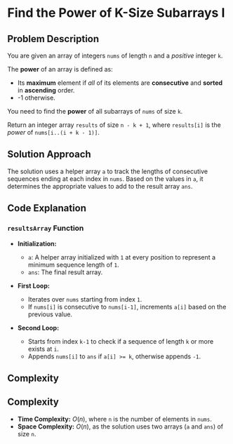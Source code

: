 # Find the Power of K-Size Subarrays I

## Problem Description

You are given an array of integers `nums` of length `n` and a *positive* integer `k`.

The **power** of an array is defined as:

- Its **maximum** element if *all* of its elements are **consecutive** and **sorted** in **ascending** order.
- -1 otherwise.
  
You need to find the **power** of all subarrays of `nums` of size `k`.

Return an integer array `results` of size `n - k + 1`, where `results[i]` is the *power* of `nums[i..(i + k - 1)]`.

## Solution Approach

The solution uses a helper array `a` to track the lengths of consecutive sequences ending at each index in `nums`. Based on the values in `a`, it determines the appropriate values to add to the result array `ans`.

## Code Explanation

### `resultsArray` Function

- **Initialization:**  
  - `a`: A helper array initialized with `1` at every position to represent a minimum sequence length of `1`.
  - `ans`: The final result array.

- **First Loop:**  
  - Iterates over `nums` starting from index `1`.
  - If `nums[i]` is consecutive to `nums[i-1]`, increments `a[i]` based on the previous value.

- **Second Loop:**  
  - Starts from index `k-1` to check if a sequence of length `k` or more exists at `i`.
  - Appends `nums[i]` to `ans` if `a[i] >= k`, otherwise appends `-1`.

## Complexity

## Complexity

- **Time Complexity:** $O(n)$, where `n` is the number of elements in `nums`.
- **Space Complexity:** $O(n)$, as the solution uses two arrays (`a` and `ans`) of size `n`.
